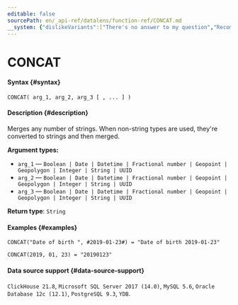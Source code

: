 ```yaml
---
editable: false
sourcePath: en/_api-ref/datalens/function-ref/CONCAT.md
__system: {"dislikeVariants":["There's no answer to my question","Recommendations aren't helpful","Content does not match the title","Other"]}
---
```


# CONCAT



#### Syntax {#syntax}


```
CONCAT( arg_1, arg_2, arg_3 [ , ... ] )
```

#### Description {#description}
Merges any number of strings. When non-string types are used, they're converted to strings and then merged.

**Argument types:**
- `arg_1` — `Boolean | Date | Datetime | Fractional number | Geopoint | Geopolygon | Integer | String | UUID`
- `arg_2` — `Boolean | Date | Datetime | Fractional number | Geopoint | Geopolygon | Integer | String | UUID`
- `arg_3` — `Boolean | Date | Datetime | Fractional number | Geopoint | Geopolygon | Integer | String | UUID`


**Return type**: `String`

#### Examples {#examples}

```
CONCAT("Date of birth ", #2019-01-23#) = "Date of birth 2019-01-23"
```

```
CONCAT(2019, 01, 23) = "20190123"
```


#### Data source support {#data-source-support}

`ClickHouse 21.8`, `Microsoft SQL Server 2017 (14.0)`, `MySQL 5.6`, `Oracle Database 12c (12.1)`, `PostgreSQL 9.3`, `YDB`.
